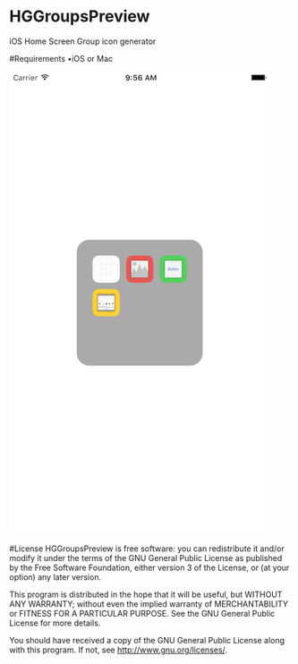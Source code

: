 # HGGroupsPreview
iOS Home Screen Group icon generator

#Requirements
•iOS or Mac


![alt tag](https://github.com/henriqueG/HGGroupsPreview/blob/master/SS.png)


#License
HGGroupsPreview is free software: you can redistribute it and/or modify it under the terms of the GNU General Public License as published by the Free Software Foundation, either version 3 of the License, or (at your option) any later version.

This program is distributed in the hope that it will be useful, but WITHOUT ANY WARRANTY; without even the implied warranty of MERCHANTABILITY or FITNESS FOR A PARTICULAR PURPOSE. See the GNU General Public License for more details.

You should have received a copy of the GNU General Public License along with this program. If not, see http://www.gnu.org/licenses/.

